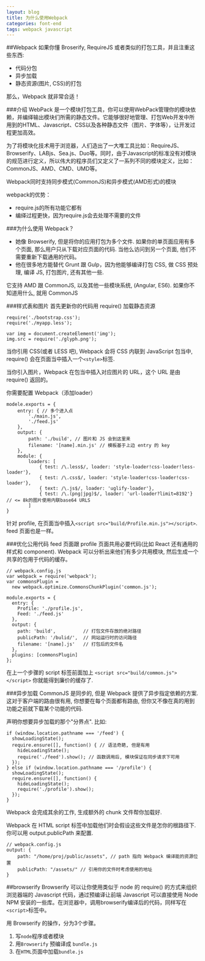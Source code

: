```yaml
---
layout: blog
title: 为什么使用Webpack
categories: font-end
tags: webpack javascript
---
```

##Webpack
如果你懂 Broserify, RequireJS 或者类似的打包工具，并且注重这些东西:
+ 代码分包
+ 异步加载
+ 静态资源(图片, CSS)的打包

那么，Webpack 就非常合适！

###介绍
WebPack 是一个模块打包工具，你可以使用WebPack管理你的模块依赖，并编绎输出模块们所需的静态文件。它能够很好地管理、打包Web开发中所用到的HTML、Javascript、CSS以及各种静态文件（图片、字体等），让开发过程更加高效。

为了将模块化技术用于浏览器，人们造出了一大堆工具比如：RequireJS、Browserify、LABjs、Sea.js、Duo等。同时，由于Javascript的标准没有对模块的规范进行定义，所以伟大的程序员们又定义了一系列不同的模块定义，比如：CommonJS、AMD、CMD、UMD等。

Webpack同时支持同步模式(CommonJS)和异步模式(AMD形式)的模块

webpack的优势：
+ require.js的所有功能它都有
+ 编绎过程更快，因为require.js会去处理不需要的文件

###为什么使用 Webpack？
+ 她像 Browserify, 但是将你的应用打包为多个文件. 如果你的单页面应用有多个页面, 那么用户只从下载对应页面的代码. 当他么访问到另一个页面, 他们不需要重新下载通用的代码。
+ 他在很多地方能替代 Grunt 跟 Gulp，因为他能够编译打包 CSS, 做 CSS 预处理, 编译 JS, 打包图片, 还有其他一些.

它支持 AMD 跟 CommonJS, 以及其他一些模块系统, (Angular, ES6). 如果你不知道用什么, 就用 CommonJS

###样式表和图片
首先更新你的代码用 require() 加载静态资源

    require('./bootstrap.css');
    require('./myapp.less');

    var img = document.createElement('img');
    img.src = require('./glyph.png');

当你引用 CSS(或者 LESS 吧), Webpack 会将 CSS 内联到 JavaScript 包当中, require() 会在页面当中插入一个`<style>`标签.

当你引入图片，Webpack 在包当中插入对应图片的 URL，这个 URL 是由 require() 返回的。

你需要配置 Webpack（添加loader）

    modele.exports = {
        entry: { // 多个进入点
            './main.js',
            './feed.js'
        },
        output: {
            path: './build', // 图片和 JS 会到这里来
            filename: '[name].min.js' // 模板基于上边 entry 的 key
        },
        module: {
            loaders: [
                { test: /\.less$/, loader: 'style-loader!css-loader!less-loader'},
                { test: /\.css$/, loader: 'style-loader!css-loader!css-loader'},
                { text: /\.js$/, loader: 'uglify-loader'},
                { test: /\.(png|jpg)$/, loader: 'url-loader?limit=8192'} // <= 8k的图片使用内联base64 URLS
            ]
    }

针对 profile, 在页面当中插入`<script src="build/Profile.min.js"></script>`. feed 页面也是一样。

###优化公用代码
feed 页面跟 profile 页面共用必要代码(比如 React 还有通用的样式和 component). Webpack 可以分析出来他们有多少共用模块, 然后生成一个共享的包用于代码的缓存。

    // webpack.config.js
    var webpack = require('webpack');
    var commonsPlugin =
      new webpack.optimize.CommonsChunkPlugin('common.js');

    module.exports = {
      entry: {
        Profile: './profile.js',
        Feed: './feed.js'
      },
      output: {
        path: 'build',          // 打包文件存放的绝对路径
        publicPath: '/bulid/',  // 网站运行时的访问路径
        filename: '[name].js'   // 打包后的文件名
      },
      plugins: [commonsPlugin]
    };

在上一个步骤的 script 标签前面加上 `<script src="build/common.js"></script>` 你就能得到廉价的缓存了.

###异步加载
CommonJS 是同步的, 但是 Webpack 提供了异步指定依赖的方案. 这对于客户端的路由很有用, 你想要在每个页面都有路由, 但你又不像在真的用到功能之前就下载某个功能的代码.

声明你想要异步加载的那个"分界点". 比如:

    if (window.location.pathname === '/feed') {
      showLoadingState();
      require.ensure([], function() { // 语法奇葩, 但是有用
        hideLoadingState();
        require('./feed').show(); // 函数调用后, 模块保证在同步请求下可用
      });
    } else if (window.location.pathname === '/profile') {
      showLoadingState();
      require.ensure([], function() {
        hideLoadingState();
        require('./profile').show();
      });
    }

Webpack 会完成其余的工作, 生成额外的 chunk 文件帮你加载好.

Webpack 在 HTML script 标签中加载他们时会假设这些文件是怎你的根路径下. 你可以用 output.publicPath 来配置.

    // webpack.config.js
    output: {
        path: "/home/proj/public/assets", // path 指向 Webpack 编译能的资源位置
        publicPath: "/assets/" // 引用你的文件时考虑使用的地址
    }

##browserify
Browserify 可以让你使用类似于 node 的 require() 的方式来组织浏览器端的 Javascript 代码，通过预编译让前端 Javascript 可以直接使用 Node NPM 安装的一些库。在浏览器中，调用browserify编译后的代码，同样写在`<script>`标签中。

用 Browserify 的操作，分为3个步骤。

1. 写`node`程序或者模块
2. 用`Browserify` 预编译成 `bundle.js`
3. 在`HTML`页面中加载`bundle.js`